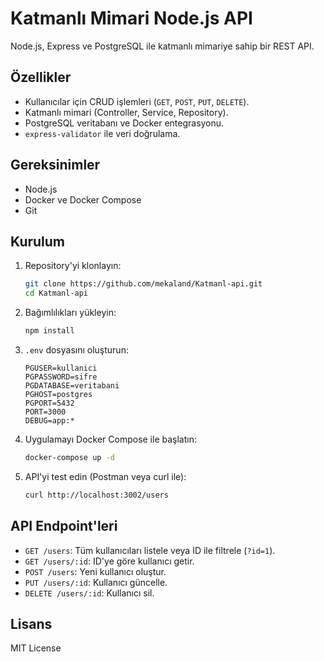# Katmanlı Mimari Node.js API

Node.js, Express ve PostgreSQL ile katmanlı mimariye sahip bir REST API.

## Özellikler
- Kullanıcılar için CRUD işlemleri (`GET`, `POST`, `PUT`, `DELETE`).
- Katmanlı mimari (Controller, Service, Repository).
- PostgreSQL veritabanı ve Docker entegrasyonu.
- `express-validator` ile veri doğrulama.

## Gereksinimler
- Node.js 
- Docker ve Docker Compose
- Git

## Kurulum
1. Repository'yi klonlayın:
   ```bash
   git clone https://github.com/mekaland/Katmanl-api.git
   cd Katmanl-api
   ```
2. Bağımlılıkları yükleyin:
   ```bash
   npm install
   ```
3. `.env` dosyasını oluşturun:
   ```
   PGUSER=kullanici
   PGPASSWORD=sifre
   PGDATABASE=veritabani
   PGHOST=postgres
   PGPORT=5432
   PORT=3000
   DEBUG=app:*
   ```
4. Uygulamayı Docker Compose ile başlatın:
   ```bash
   docker-compose up -d
   ```
5. API'yi test edin (Postman veya curl ile):
   ```bash
   curl http://localhost:3002/users
   ```

## API Endpoint'leri
- `GET /users`: Tüm kullanıcıları listele veya ID ile filtrele (`?id=1`).
- `GET /users/:id`: ID'ye göre kullanıcı getir.
- `POST /users`: Yeni kullanıcı oluştur.
- `PUT /users/:id`: Kullanıcı güncelle.
- `DELETE /users/:id`: Kullanıcı sil.

## Lisans
MIT License
